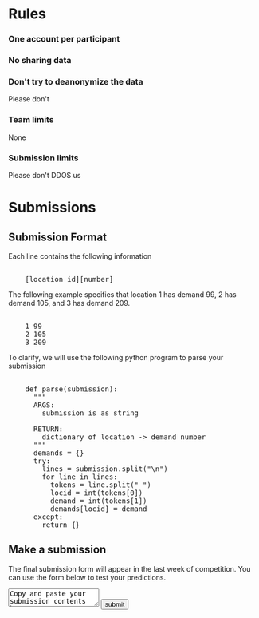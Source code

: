 # Rules

### One account per participant

### No sharing data 

### Don't try to deanonymize the data

Please don't

### Team limits

None

### Submission limits

Please don't DDOS us

# Submissions

## Submission Format

Each line contains the following information

<pre>    
    [location id]<SPACE>[number]
</pre>


The following example specifies that location 1 has demand 99, 2 has demand 105, and 3 has demand 209.

<pre>    
    1 99
    2 105
    3 209
</pre>


To clarify, we will use the following python program to parse your submission

<pre>    
    def parse(submission):
      """
      ARGS:
        submission is as string

      RETURN:
        dictionary of location -> demand number 
      """
      demands = {}
      try:
        lines = submission.split("\n")
        for line in lines:
          tokens = line.split(" ")
          locid = int(tokens[0])
          demand = int(tokens[1])
          demands[locid] = demand
      except:
        return {}
</pre>

## Make a submission

The final submission form will appear in the last week of competition.  You can use the form below to test your predictions.

<form action="/submit/" method="post">
  <textarea name="submission">Copy and paste your submission contents here</textarea>
  <button>submit</button>
</form>


